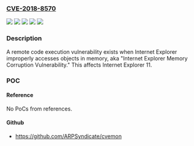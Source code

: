 ### [CVE-2018-8570](https://cve.mitre.org/cgi-bin/cvename.cgi?name=CVE-2018-8570)
![](https://img.shields.io/static/v1?label=Product&message=Internet%20Explorer%2011&color=blue)
![](https://img.shields.io/static/v1?label=Version&message=Windows%207%20for%2032-bit%20Systems%20Service%20Pack%201%20&color=brightgreen)
![](https://img.shields.io/static/v1?label=Version&message=Windows%207%20for%20x64-based%20Systems%20Service%20Pack%201%20&color=brightgreen)
![](https://img.shields.io/static/v1?label=Version&message=Windows%20Server%202008%20R2%20for%20x64-based%20Systems%20Service%20Pack%201%20&color=brightgreen)
![](https://img.shields.io/static/v1?label=Vulnerability&message=Remote%20Code%20Execution&color=brightgreen)

### Description

A remote code execution vulnerability exists when Internet Explorer improperly accesses objects in memory, aka "Internet Explorer Memory Corruption Vulnerability." This affects Internet Explorer 11.

### POC

#### Reference
No PoCs from references.

#### Github
- https://github.com/ARPSyndicate/cvemon

